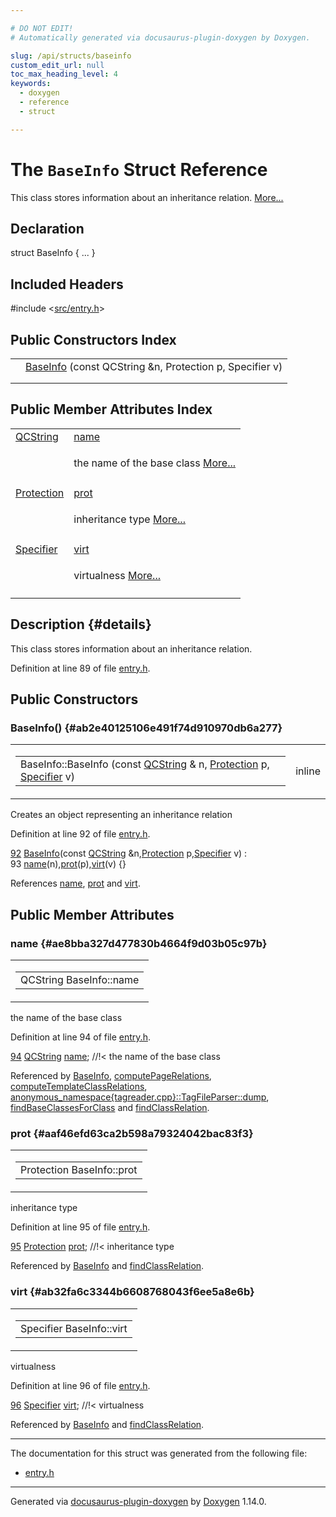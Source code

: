 ```yaml
---

# DO NOT EDIT!
# Automatically generated via docusaurus-plugin-doxygen by Doxygen.

slug: /api/structs/baseinfo
custom_edit_url: null
toc_max_heading_level: 4
keywords:
  - doxygen
  - reference
  - struct

---
```


<div class="doxyPage">

# The `BaseInfo` Struct Reference

<p>This class stores information about an inheritance relation. <a href="#details">More...</a></p>

## Declaration

<div class="doxyDeclaration">
struct BaseInfo { ... }
</div>

## Included Headers

<div class="doxyIncludesList">#include &lt;<a href="/web-doxygen/docs/api/files/src/entry-h">src/entry.h</a>&gt;
</div>

## Public Constructors Index

<table class="doxyMembersIndex">

<tr class="doxyMemberIndexItem">
<td class="doxyMemberIndexItemType" align="left" valign="top"></td>
<td class="doxyMemberIndexItemName" align="left" valign="top"><a href="#ab2e40125106e491f74d910970db6a277">BaseInfo</a> (const QCString &amp;n, Protection p, Specifier v)</td>
</tr>
<tr class="doxyMemberIndexDescription">
<td class="doxyMemberIndexDescriptionLeft"></td>
<td class="doxyMemberIndexDescriptionRight">
</td>
</tr>
<tr class="doxyMemberIndexSeparator">
<td class="doxyMemberIndexSeparator" colspan="2"></td>
</tr>

</table>

## Public Member Attributes Index

<table class="doxyMembersIndex">

<tr class="doxyMemberIndexItem">
<td class="doxyMemberIndexItemType" align="left" valign="top"><a href="/web-doxygen/docs/api/classes/qcstring">QCString</a></td>
<td class="doxyMemberIndexItemName" align="left" valign="top"><a href="#ae8bba327d477830b4664f9d03b05c97b">name</a></td>
</tr>
<tr class="doxyMemberIndexDescription">
<td class="doxyMemberIndexDescriptionLeft"></td>
<td class="doxyMemberIndexDescriptionRight">
<p>the name of the base class <a href="#ae8bba327d477830b4664f9d03b05c97b">More...</a></p>
</td>
</tr>
<tr class="doxyMemberIndexSeparator">
<td class="doxyMemberIndexSeparator" colspan="2"></td>
</tr>

<tr class="doxyMemberIndexItem">
<td class="doxyMemberIndexItemType" align="left" valign="top"><a href="/web-doxygen/docs/api/files/src/types-h/#a90e352184df58cd09455fe9996cd4ded">Protection</a></td>
<td class="doxyMemberIndexItemName" align="left" valign="top"><a href="#aaf46efd63ca2b598a79324042bac83f3">prot</a></td>
</tr>
<tr class="doxyMemberIndexDescription">
<td class="doxyMemberIndexDescriptionLeft"></td>
<td class="doxyMemberIndexDescriptionRight">
<p>inheritance type <a href="#aaf46efd63ca2b598a79324042bac83f3">More...</a></p>
</td>
</tr>
<tr class="doxyMemberIndexSeparator">
<td class="doxyMemberIndexSeparator" colspan="2"></td>
</tr>

<tr class="doxyMemberIndexItem">
<td class="doxyMemberIndexItemType" align="left" valign="top"><a href="/web-doxygen/docs/api/files/src/types-h/#ab16236bdd10ddf4d73a9847350f0017e">Specifier</a></td>
<td class="doxyMemberIndexItemName" align="left" valign="top"><a href="#ab32fa6c3344b6608768043f6ee5a8e6b">virt</a></td>
</tr>
<tr class="doxyMemberIndexDescription">
<td class="doxyMemberIndexDescriptionLeft"></td>
<td class="doxyMemberIndexDescriptionRight">
<p>virtualness <a href="#ab32fa6c3344b6608768043f6ee5a8e6b">More...</a></p>
</td>
</tr>
<tr class="doxyMemberIndexSeparator">
<td class="doxyMemberIndexSeparator" colspan="2"></td>
</tr>

</table>

## Description {#details}

<p>This class stores information about an inheritance relation.</p>

<p>Definition at line 89 of file <a href="/web-doxygen/docs/api/files/src/entry-h">entry.h</a>.</p>


<div class="doxySectionDef">

## Public Constructors

### BaseInfo() {#ab2e40125106e491f74d910970db6a277}

<div class="doxyMemberItem">
<div class="doxyMemberProto">
<table class="doxyMemberLabels">
<tr class="doxyMemberLabels">
<td class="doxyMemberLabelsLeft">
<table class="doxyMemberName">
<tr>
<td class="doxyMemberName">BaseInfo::BaseInfo (const <a href="/web-doxygen/docs/api/classes/qcstring">QCString</a> &amp; n, <a href="/web-doxygen/docs/api/files/src/types-h/#a90e352184df58cd09455fe9996cd4ded">Protection</a> p, <a href="/web-doxygen/docs/api/files/src/types-h/#ab16236bdd10ddf4d73a9847350f0017e">Specifier</a> v)</td>
</tr>
</table>
</td>
<td class="doxyMemberLabelsRight">
<span class="doxyMemberLabels">
<span class="doxyMemberLabel inline">inline</span>
</span>
</td>
</tr>
</table>
</div>
<div class="doxyMemberDoc">




<p>Creates an object representing an inheritance relation</p>


<p>Definition at line 92 of file <a href="/web-doxygen/docs/api/files/src/entry-h">entry.h</a>.</p>


<div class="doxyProgramListing">

<div class="doxyCodeLine"><span class="doxyLineNumber"><a href="#ab2e40125106e491f74d910970db6a277">92</a></span><span class="doxyLineContent"><span class="doxyHighlight">  <a href="#ab2e40125106e491f74d910970db6a277">BaseInfo</a>(</span><span class="doxyHighlightKeyword">const</span><span class="doxyHighlight"> <a href="/web-doxygen/docs/api/classes/qcstring">QCString</a> &amp;n,<a href="/web-doxygen/docs/api/files/src/types-h/#a90e352184df58cd09455fe9996cd4ded">Protection</a> p,<a href="/web-doxygen/docs/api/files/src/types-h/#ab16236bdd10ddf4d73a9847350f0017e">Specifier</a> v) :</span></span></div>
<div class="doxyCodeLine"><span class="doxyLineNumber">93</span><span class="doxyLineContent"><span class="doxyHighlight">    <a href="#ae8bba327d477830b4664f9d03b05c97b">name</a>(n),<a href="#aaf46efd63ca2b598a79324042bac83f3">prot</a>(p),<a href="#ab32fa6c3344b6608768043f6ee5a8e6b">virt</a>(v) {}</span></span></div>

</div>


<p>References <a href="#ae8bba327d477830b4664f9d03b05c97b">name</a>, <a href="#aaf46efd63ca2b598a79324042bac83f3">prot</a> and <a href="#ab32fa6c3344b6608768043f6ee5a8e6b">virt</a>.</p>

</div>
</div>

</div>

<div class="doxySectionDef">

## Public Member Attributes

### name {#ae8bba327d477830b4664f9d03b05c97b}

<div class="doxyMemberItem">
<div class="doxyMemberProto">
<table class="doxyMemberLabels">
<tr class="doxyMemberLabels">
<td class="doxyMemberLabelsLeft">
<table class="doxyMemberName">
<tr>
<td class="doxyMemberName">QCString BaseInfo::name</td>
</tr>
</table>
</td>
</tr>
</table>
</div>
<div class="doxyMemberDoc">

<p>the name of the base class</p>

<p>Definition at line 94 of file <a href="/web-doxygen/docs/api/files/src/entry-h">entry.h</a>.</p>


<div class="doxyProgramListing">

<div class="doxyCodeLine"><span class="doxyLineNumber"><a href="#ae8bba327d477830b4664f9d03b05c97b">94</a></span><span class="doxyLineContent"><span class="doxyHighlight">  <a href="/web-doxygen/docs/api/classes/qcstring">QCString</a>   <a href="#ae8bba327d477830b4664f9d03b05c97b">name</a>; </span><span class="doxyHighlightComment">//!&lt; the name of the base class</span></span></div>

</div>


<p>Referenced by <a href="#ab2e40125106e491f74d910970db6a277">BaseInfo</a>, <a href="/web-doxygen/docs/api/files/src/doxygen-cpp/#abc809fca2014e90fe0aee477a1964ed7">computePageRelations</a>, <a href="/web-doxygen/docs/api/files/src/doxygen-cpp/#a0f3c855d0eed91d3e4f728d4beff4080">computeTemplateClassRelations</a>, <a href="/web-doxygen/docs/api/classes/anonymous-tagreader-cpp-/tagfileparser/#aafd3846f78cc76b992152366c99f7d74">anonymous_namespace{tagreader.cpp}::TagFileParser::dump</a>, <a href="/web-doxygen/docs/api/files/src/doxygen-cpp/#ae13abaf328534f92b57bb6af8208f31d">findBaseClassesForClass</a> and <a href="/web-doxygen/docs/api/files/src/doxygen-cpp/#a2855c4f3905bf9bd629622f65075b558">findClassRelation</a>.</p>

</div>
</div>

### prot {#aaf46efd63ca2b598a79324042bac83f3}

<div class="doxyMemberItem">
<div class="doxyMemberProto">
<table class="doxyMemberLabels">
<tr class="doxyMemberLabels">
<td class="doxyMemberLabelsLeft">
<table class="doxyMemberName">
<tr>
<td class="doxyMemberName">Protection BaseInfo::prot</td>
</tr>
</table>
</td>
</tr>
</table>
</div>
<div class="doxyMemberDoc">

<p>inheritance type</p>

<p>Definition at line 95 of file <a href="/web-doxygen/docs/api/files/src/entry-h">entry.h</a>.</p>


<div class="doxyProgramListing">

<div class="doxyCodeLine"><span class="doxyLineNumber"><a href="#aaf46efd63ca2b598a79324042bac83f3">95</a></span><span class="doxyLineContent"><span class="doxyHighlight">  <a href="/web-doxygen/docs/api/files/src/types-h/#a90e352184df58cd09455fe9996cd4ded">Protection</a> <a href="#aaf46efd63ca2b598a79324042bac83f3">prot</a>; </span><span class="doxyHighlightComment">//!&lt; inheritance type</span></span></div>

</div>


<p>Referenced by <a href="#ab2e40125106e491f74d910970db6a277">BaseInfo</a> and <a href="/web-doxygen/docs/api/files/src/doxygen-cpp/#a2855c4f3905bf9bd629622f65075b558">findClassRelation</a>.</p>

</div>
</div>

### virt {#ab32fa6c3344b6608768043f6ee5a8e6b}

<div class="doxyMemberItem">
<div class="doxyMemberProto">
<table class="doxyMemberLabels">
<tr class="doxyMemberLabels">
<td class="doxyMemberLabelsLeft">
<table class="doxyMemberName">
<tr>
<td class="doxyMemberName">Specifier BaseInfo::virt</td>
</tr>
</table>
</td>
</tr>
</table>
</div>
<div class="doxyMemberDoc">

<p>virtualness</p>

<p>Definition at line 96 of file <a href="/web-doxygen/docs/api/files/src/entry-h">entry.h</a>.</p>


<div class="doxyProgramListing">

<div class="doxyCodeLine"><span class="doxyLineNumber"><a href="#ab32fa6c3344b6608768043f6ee5a8e6b">96</a></span><span class="doxyLineContent"><span class="doxyHighlight">  <a href="/web-doxygen/docs/api/files/src/types-h/#ab16236bdd10ddf4d73a9847350f0017e">Specifier</a>  <a href="#ab32fa6c3344b6608768043f6ee5a8e6b">virt</a>; </span><span class="doxyHighlightComment">//!&lt; virtualness</span></span></div>

</div>


<p>Referenced by <a href="#ab2e40125106e491f74d910970db6a277">BaseInfo</a> and <a href="/web-doxygen/docs/api/files/src/doxygen-cpp/#a2855c4f3905bf9bd629622f65075b558">findClassRelation</a>.</p>

</div>
</div>

</div>

<hr/>

The documentation for this struct was generated from the following file:

<ul>
<li><a href="/web-doxygen/docs/api/files/src/entry-h">entry.h</a></li>
</ul>

<hr/>

<p class="doxyGeneratedBy">Generated via <a href="https://github.com/xpack/docusaurus-plugin-doxygen">docusaurus-plugin-doxygen</a> by <a href="https://www.doxygen.nl">Doxygen</a> 1.14.0.</p>

</div>
